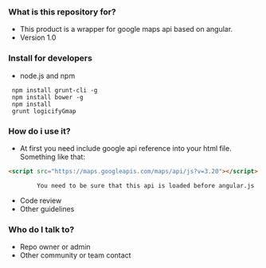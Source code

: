 ### What is this repository for? ###

* This product is a wrapper for google maps api based on angular.
* Version 1.0

### Install for developers ###

* node.js and npm
```shell
 npm install grunt-cli -g
 npm install bower -g
 npm install
 grunt logicifyGmap
```
### How do i use it? ###
* At first you need include google api reference into your html file.
Something like that: 
```html
<script src="https://maps.googleapis.com/maps/api/js?v=3.20"></script>
```
            You need to be sure that this api is loaded before angular.js
* Code review
* Other guidelines

### Who do I talk to? ###

* Repo owner or admin
* Other community or team contact
